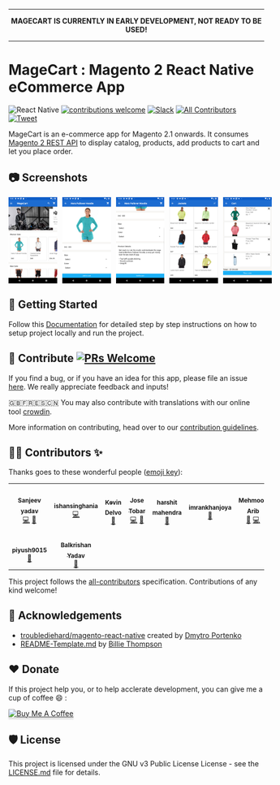 <hr>
<p align="center">
  <b>MAGECART IS CURRENTLY IN EARLY DEVELOPMENT, NOT READY TO BE USED!</b>
</p>
<hr>

# MageCart : Magento 2 React Native eCommerce App

![React Native](https://img.shields.io/badge/react--native-0.62.2-brightgreen)
[![contributions welcome](https://img.shields.io/badge/contributions-welcome-brightgreen.svg?style=flat)](https://github.com/alexakasanjeev/magento_react_native/issues)
[![Slack](https://img.shields.io/badge/chat-on%20slack-informational.svg)](https://join.slack.com/t/magecart/shared_invite/enQtNjU5MTc5ODM4NjE0LTBjZThjMjg3Zjk0MzJlNGE1MDRkMDBlYThjNzA3NzRlMTViMGVhYzY1ZGUyOTIzZWQ1ZjAyMzk1OTIzZTFlMTM)
[![All Contributors](https://img.shields.io/badge/all_contributors-8-orange.svg?style=flat-square)](#contributors)
[![Tweet](https://img.shields.io/twitter/url/https/shields.io.svg?style=social)](https://twitter.com/intent/tweet?url=https%3A%2F%2Fgithub.com%2Falexakasanjeev%2Fmagento_react_native&via=alexakasanjeev&text=MageCart%3A%20E-commerce%20app%20for%20Magento%202.x%20written%20in%20React%20Native)


MageCart is an e-commerce app for Magento 2.1 onwards. It consumes [Magento 2 REST API](https://devdocs.magento.com/guides/v2.3/get-started/rest_front.html) to display catalog, products, add products to cart and let you place order.

## :camera: Screenshots

<div style="display:flex;" >
  <img  src=".github/screenshots/1.png" width="19%" >
  <img style="margin-left:10px;" src=".github/screenshots/2.png" width="19%" >
  <img style="margin-left:10px;" src=".github/screenshots/3.png" width="19%" >
  <img style="margin-left:10px;" src=".github/screenshots/4.png" width="19%" >
  <img style="margin-left:10px;" src=".github/screenshots/5.png" width="19%" >
</div>

## 📲 Getting Started

Follow this [Documentation](https://github.com/alexakasanjeev/magento_react_native/wiki/Setup) for detailed step by step instructions on how to setup project locally and run the project.

## 🙋‍ Contribute [![PRs Welcome](https://img.shields.io/badge/PRs-welcome-brightgreen.svg?style=flat-square)](http://makeapullrequest.com) 

If you find a bug, or if you have an idea for this app, please file an issue [here](https://github.com/alexakasanjeev/magento_react_native/issues). We really appreciate feedback and inputs!

🇬🇧🇫🇷🇪🇸🇨🇳 You may also contribute with translations with our online tool [crowdin](https://crwd.in/magento-react-native).

More information on contributing, head over to our [contribution guidelines](CONTRIBUTING.md). 

## 👨‍💻 Contributors ✨

Thanks goes to these wonderful people ([emoji key](https://allcontributors.org/docs/en/emoji-key)):

<!-- ALL-CONTRIBUTORS-LIST:START - Do not remove or modify this section -->
<!-- prettier-ignore-start -->
<!-- markdownlint-disable -->
<table>
  <tr>
    <td align="center"><a href="http://twitter.com/alexakasanjeev"><img src="https://avatars0.githubusercontent.com/u/13250741?v=4" width="100px;" alt=""/><br /><sub><b>Sanjeev yadav</b></sub></a><br /><a href="https://github.com/alexakasanjeev/magento_react_native/commits?author=alexakasanjeev" title="Code">💻</a> <a href="#maintenance-alexakasanjeev" title="Maintenance">🚧</a></td>
    <td align="center"><a href="https://github.com/ishansinghania"><img src="https://avatars1.githubusercontent.com/u/25003242?v=4" width="100px;" alt=""/><br /><sub><b>ishansinghania</b></sub></a><br /><a href="https://github.com/alexakasanjeev/magento_react_native/commits?author=ishansinghania" title="Code">💻</a></td>
    <td align="center"><a href="https://github.com/DevDelvo"><img src="https://avatars1.githubusercontent.com/u/32313680?v=4" width="100px;" alt=""/><br /><sub><b>Kevin Delvo</b></sub></a><br /><a href="https://github.com/alexakasanjeev/magento_react_native/commits?author=DevDelvo" title="Documentation">📖</a></td>
    <td align="center"><a href="http://www.jctobar.com"><img src="https://avatars1.githubusercontent.com/u/21246524?v=4" width="100px;" alt=""/><br /><sub><b>Jose Tobar</b></sub></a><br /><a href="https://github.com/alexakasanjeev/magento_react_native/commits?author=josectobar" title="Code">💻</a> <a href="#userTesting-josectobar" title="User Testing">📓</a></td>
    <td align="center"><a href="https://github.com/harshitmahendra"><img src="https://avatars0.githubusercontent.com/u/34433141?v=4" width="100px;" alt=""/><br /><sub><b>harshit mahendra</b></sub></a><br /><a href="https://github.com/alexakasanjeev/magento_react_native/issues?q=author%3Aharshitmahendra" title="Bug reports">🐛</a></td>
    <td align="center"><a href="https://github.com/imrankhanjoya"><img src="https://avatars3.githubusercontent.com/u/2832270?v=4" width="100px;" alt=""/><br /><sub><b>imrankhanjoya</b></sub></a><br /><a href="https://github.com/alexakasanjeev/magento_react_native/issues?q=author%3Aimrankhanjoya" title="Bug reports">🐛</a></td>
    <td align="center"><a href="https://github.com/MehmoodArib"><img src="https://avatars2.githubusercontent.com/u/32247358?v=4" width="100px;" alt=""/><br /><sub><b>Mehmood Arib</b></sub></a><br /><a href="https://github.com/alexakasanjeev/magento_react_native/issues?q=author%3AMehmoodArib" title="Bug reports">🐛</a> <a href="https://github.com/alexakasanjeev/magento_react_native/commits?author=MehmoodArib" title="Code">💻</a></td>
  </tr>
  <tr>
    <td align="center"><a href="https://github.com/piyush9015"><img src="https://avatars2.githubusercontent.com/u/24675931?v=4" width="100px;" alt=""/><br /><sub><b>piyush9015</b></sub></a><br /><a href="https://github.com/alexakasanjeev/magento_react_native/issues?q=author%3Apiyush9015" title="Bug reports">🐛</a></td>
    <td align="center"><a href="https://github.com/balkrishanyadav"><img src="https://avatars2.githubusercontent.com/u/6735695?v=4" width="100px;" alt=""/><br /><sub><b>Balkrishan Yadav</b></sub></a><br /><a href="https://github.com/alexakasanjeev/magento_react_native/issues?q=author%3Abalkrishanyadav" title="Bug reports">🐛</a></td>
  </tr>
</table>

<!-- markdownlint-enable -->
<!-- prettier-ignore-end -->
<!-- ALL-CONTRIBUTORS-LIST:END -->

This project follows the [all-contributors](https://github.com/all-contributors/all-contributors) specification. Contributions of any kind welcome!

## 📣 Acknowledgements

* [troublediehard/magento-react-native](https://github.com/troublediehard/magento-react-native) created by [Dmytro Portenko](https://github.com/troublediehard)
* [README-Template.md](https://gist.github.com/PurpleBooth/109311bb0361f32d87a2) by [Billie Thompson](https://github.com/PurpleBooth)

## ♥️ Donate

If this project help you, or to help acclerate development, you can give me a cup of coffee :smile: :

<a href="https://www.buymeacoffee.com/alexakasanjeev" target="_blank"><img src="https://www.buymeacoffee.com/assets/img/custom_images/orange_img.png" alt="Buy Me A Coffee" style="height: 41px !important;width: 174px !important;box-shadow: 0px 3px 2px 0px rgba(190, 190, 190, 0.5) !important;-webkit-box-shadow: 0px 3px 2px 0px rgba(190, 190, 190, 0.5) !important;" ></a>

## 🛡 License

This project is licensed under the GNU v3 Public License License - see the [LICENSE.md](LICENSE.md) file for details.
